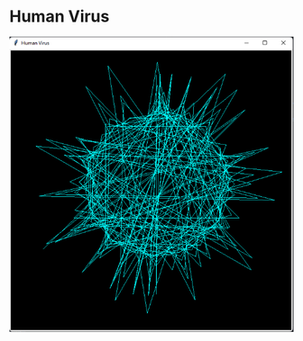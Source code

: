 # Human Virus

<img src = "https://raw.githubusercontent.com/Nukecraft5419/PythonTurtleArt/main/src/python_turtle/Human_Virus/human_virus.png">
